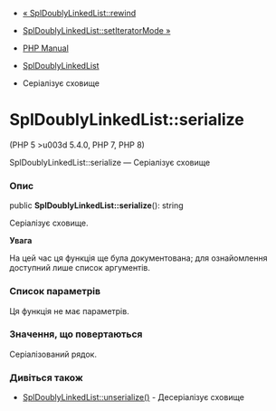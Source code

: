 - [« SplDoublyLinkedList::rewind](spldoublylinkedlist.rewind.md)
- [SplDoublyLinkedList::setIteratorMode
»](spldoublylinkedlist.setiteratormode.md)

- [PHP Manual](index.md)
- [SplDoublyLinkedList](class.spldoublylinkedlist.md)
- Серіалізує сховище

# SplDoublyLinkedList::serialize

(PHP 5 \>u003d 5.4.0, PHP 7, PHP 8)

SplDoublyLinkedList::serialize — Серіалізує сховище

### Опис

public **SplDoublyLinkedList::serialize**(): string

Серіалізує сховище.

**Увага**

На цей час ця функція ще була документована; для
ознайомлення доступний лише список аргументів.

### Список параметрів

Ця функція не має параметрів.

### Значення, що повертаються

Серіалізований рядок.

### Дивіться також

- [SplDoublyLinkedList::unserialize()](spldoublylinkedlist.unserialize.md) -
Десеріалізує сховище
